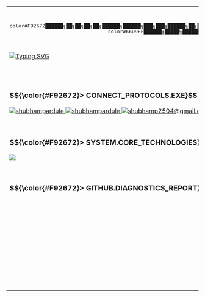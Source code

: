 <table width="100%">
<tr>
<td colspan="2">
<pre align="center">

color#F92672██████╗██╗██╗██╗██╗██████╗██████╗███╗███╗██████╗██╗██╗██╔════╝██║██║██║██║██╔══██╗██╔═══██╗████╗████║██╔══██╗╚██╗██╔╝███████╗███████║██║██║██████╔╝██║██║██╔████╔██║██████╔╝╚████╔╝╚════██║██╔══██║██║██║██╔══██╗██║██║██║╚██╔╝██║██╔═══╝╚██╔╝███████║██║██║╚██████╔╝██████╔╝╚██████╔╝██║╚═╝██║██║██║╚══════╝╚═╝╚═╝╚═════╝╚═════╝╚═════╝╚═╝╚═╝╚═╝╚═╝
color#66D9EF██████╗█████╗██████╗██████╗██╗██╗██╗███████╗██╔══██╗██╔══██╗██╔══██╗██╔══██╗██║██║██║██╔════╝██████╔╝███████║██████╔╝██║██║██║██║██║█████╗██╔═══╝██╔══██║██╔══██╗██║██║██║██║██║██╔══╝██║██║██║██║██║██████╔╝╚██████╔╝███████╗███████╗╚═╝╚═╝╚═╝╚═╝╚═╝╚═════╝╚════╝╚══════╝╚══════╝

</pre>
</td>
</tr>
<tr>
<td width="50%" valign="top">
<a href="https://git.io/typing-svg">
<img src="https://readme-typing-svg.demolab.com?font=Fira+Code&weight=600&size=22&pause=1000&color=66D9EF&background=0D111700&center=false&vCenter=true&width=435&lines=%3E+Shubham.getBio();Full-stack+developer+%26+tech+enthusiast;%3E+Shubham.getLocation();Maharashtra%2C+India;%3E+Shubham.getCurrentFocus();Exploring+AI%2FML%2C+cloud+%26+open-source" alt="Typing SVG" />
</a>

  <br><br>

  <h3 align="left">$${\color{#F92672}> CONNECT_PROTOCOLS.EXE}$$</h3>
  <p align="left">
    <a href="[https://twitter.com/ShubhamPardule](https://twitter.com/ShubhamPardule)" target="_blank">
      <img src="[https://img.shields.io/badge/X-000000?style=for-the-badge&logo=x&logoColor=white](https://img.shields.io/badge/X-000000?style=for-the-badge&logo=x&logoColor=white)" alt="shubhampardule"/>
    </a>
    <a href="[https://instagram.com/..shubham](https://instagram.com/..shubham).." target="_blank">
      <img src="[https://img.shields.io/badge/Instagram-E4405F?style=for-the-badge&logo=instagram&logoColor=white](https://img.shields.io/badge/Instagram-E4405F?style=for-the-badge&logo=instagram&logoColor=white)" alt="shubhampardule"/>
    </a>
    <a href="mailto:shubhamp2504@gmail.com">
      <img src="[https://img.shields.io/badge/Gmail-D14836?style=for-the-badge&logo=gmail&logoColor=white](https://img.shields.io/badge/Gmail-D14836?style=for-the-badge&logo=gmail&logoColor=white)" alt="shubhamp2504@gmail.com"/>
    </a>
  </p>

  <br>

  <h3 align="left">$${\color{#F92672}> SYSTEM.CORE_TECHNOLOGIES}$$</h3>
  <p align="left">
    <img src="[https://skillicons.dev/icons?i=ts,js,python,react,nextjs,django,sqlite,mongodb,firebase,gcp,aws,docker,githubactions,git,linux&perline=5](https://skillicons.dev/icons?i=ts,js,python,react,nextjs,django,sqlite,mongodb,firebase,gcp,aws,docker,githubactions,git,linux&perline=5)" />
  </p>

  <br>

  <h3 align="left">$${\color{#F92672}> GITHUB.DIAGNOSTICS_REPORT}$$</h3>
  <p align="center">
    <img align="center" src="[https://github-readme-stats.vercel.app/api?username=10neWOlF&show_icons=true&locale=en&theme=transparent&bg_color=0D1117&title_color=F92672&text_color=F8F8F2&icon_color=66D9EF&border_color=888493&count_private=true](https://github-readme-stats.vercel.app/api?username=10neWOlF&show_icons=true&locale=en&theme=transparent&bg_color=0D1117&title_color=F92672&text_color=F8F8F2&icon_color=66D9EF&border_color=888493&count_private=true)" alt="shubham pardule" />
  </p>
  
  <p align="center">
    <img align="center" src="[https://github-readme-stats.vercel.app/api/top-langs?username=10neWOlF&show_icons=true&locale=en&layout=compact&theme=transparent&bg_color=0D1117&title_color=F92672&text_color=F8F8F2&icon_color=66D9EF&border_color=888493](https://github-readme-stats.vercel.app/api/top-langs?username=10neWOlF&show_icons=true&locale=en&layout=compact&theme=transparent&bg_color=0D1117&title_color=F92672&text_color=F8F8F2&icon_color=66D9EF&border_color=888493)" alt="shubham pardule" />
  </p>

</td>
<td width="50%" valign="top">
  <h3 align="left">$${\color{#F92672}> PROJECT.LOAD('TransmitFlow')}$$</h3>
  <table width="100%">
    <tr>
      <th colspan="2">
        <a href="[https://github.com/10neWOlF/TransmitFlow](https://github.com/10neWOlF/TransmitFlow)" target="_blank">
          <h3 align="center">TransmitFlow - Secure P2P File Transfer</h3>
        </a>
      </th>
    </tr>
    <tr>
      <td colspan="2" align="center">
        <a href="[https://github.com/10neWOlF/TransmitFlow](https://github.com/10neWOlF/TransmitFlow)" target="_blank">
          <img src="[https://media.giphy.com/media/v1.Y2lkPTc5MGI3NjExdG55bmtwZzV3b3F0Y3I0eWJqZ3Q1eXJ0YnNhNHZoaXJqZ2NmM3ZpcyZlcD12MV9pbnRlcm5hbF9naWZfYnlfaWQmY3Q9Zw/lqS3n2tfl49a3iH52l/giphy.gif](https://media.giphy.com/media/v1.Y2lkPTc5MGI3NjExdG55bmtwZzV3b3F0Y3I0eWJqZ3Q1eXJ0YnNhNHZoaXJqZ2NmM3ZpcyZlcD12MV9pbnRlcm5hbF9naWZfYnlfaWQmY3Q9Zw/lqS3n2tfl49a3iH52l/giphy.gif)" alt="TransmitFlow Demo" width="95%"/>
        </a>
      </td>
    </tr>
    <tr>
      <td colspan="2">
        <p align="center">
          A peer-to-peer file transfer application built with TypeScript, focusing on security and efficiency. Allows users to send files directly between devices without intermediate servers.
        </p>
      </td>
    </tr>
    <tr>
      <td colspan="2" align="center">
        <img src="[https://img.shields.io/badge/TypeScript-3178C6?style=for-the-badge&logo=typescript&logoColor=white](https://img.shields.io/badge/TypeScript-3178C6?style=for-the-badge&logo=typescript&logoColor=white)" />
        <img src="[https://img.shields.io/badge/React-20232A?style=for-the-badge&logo=react&logoColor=61DAFB](https://img.shields.io/badge/React-20232A?style=for-the-badge&logo=react&logoColor=61DAFB)" />
        <img src="[https://img.shields.io/badge/Node.js-339933?style=for-the-badge&logo=nodedotjs&logoColor=white](https://img.shields.io/badge/Node.js-339933?style=for-the-badge&logo=nodedotjs&logoColor=white)" />
        <img src="[https://img.shields.io/badge/WebRTC-333333?style=for-the-badge&logo=webrtc&logoColor=white](https://img.shields.io/badge/WebRTC-333333?style=for-the-badge&logo=webrtc&logoColor=white)" />
      </td>
    </tr>
  </table>

  <br>

  <h3 align="left">$${\color{#F92672}> WAKATIME.CODE_TELEMETRY}$$</h3>
  <p align="center">
    <img src="[https://github-readme-stats.vercel.app/api/wakatime?username=10neWOlF&theme=transparent&bg_color=0D1117&title_color=F92672&text_color=F8F8F2&icon_color=66D9EF&border_color=888493&layout=compact](https://github-readme-stats.vercel.app/api/wakatime?username=10neWOlF&theme=transparent&bg_color=0D1117&title_color=F92672&text_color=F8F8F2&icon_color=66D9EF&border_color=888493&layout=compact)" alt="WakaTime Stats" />
  </p>
  <br>

  <h3 align="left">$${\color{#F92672}> NOW_PLAYING.AUDIO_STREAM}$$</h3>
  <p align="center">
    <a href="[https://spotify-github-profile.vercel.app/api/login](https://spotify-github-profile.vercel.app/api/login)" target="_blank">
      <img src="[https://spotify-github-profile.vercel.app/api/view?uid=10neWOlF&cover_image=true&theme=default&show_offline=false&background_color=0d1117&interchange=false&bar_color=a6e22e&bar_color_cover=false](https://spotify-github-profile.vercel.app/api/view?uid=10neWOlF&cover_image=true&theme=default&show_offline=false&background_color=0d1117&interchange=false&bar_color=a6e22e&bar_color_cover=false)" alt="Spotify Now Playing" width="90%"/>
    </a>
  </p>

</td>
</tr>
<tr>
<td colspan="2" align="center">
<h3 align="center">

$${\color{#F92672}> GITHUB.CONTRIBUTION_MATRIX}$$
</h3>
<picture>
<source media="(prefers-color-scheme: dark)" srcset="https://raw.githubusercontent.com/10neWOlF/10neWOlF/output/github-contribution-grid-snake-dark.svg">
<source media="(prefers-color-scheme: light)" srcset="https://raw.githubusercontent.com/10neWOlF/10neWOlF/output/github-contribution-grid-snake.svg">
<img alt="github contribution grid snake animation" src="https://raw.githubusercontent.com/10neWOlF/10neWOlF/output/github-contribution-grid-snake.svg">
</picture>
</td>
</tr>
</table>
